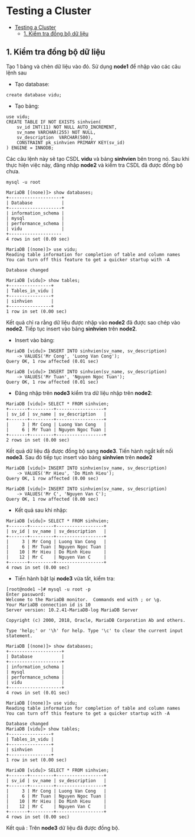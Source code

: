 # Testing a Cluster

- [Testing a Cluster](#testing-a-cluster)
  - [1. Kiểm tra đồng bộ dữ liệu](#1-kiểm-tra-đồng-bộ-dữ-liệu)

## 1. Kiểm tra đồng bộ dữ liệu
Tạo 1 bảng và chèn dữ liệu vào đó. Sử dụng **node1** để nhập vào các câu lệnh sau
- Tạo database:
```
create database vidu;
```
- Tạo bảng:

```
use vidu;
CREATE TABLE IF NOT EXISTS sinhvien(
    sv_id INT(11) NOT NULL AUTO_INCREMENT,
    sv_name VARCHAR(255) NOT NULL,
    sv_description  VARCHAR(500),
    CONSTRAINT pk_sinhvien PRIMARY KEY(sv_id)
) ENGINE = INNODB;
```
Các câu lệnh này sẽ tạo CSDL **vidu** và bảng **sinhvien** bên trong nó.
Sau khi thực hiện việc này, đăng nhập **node2** và kiểm tra CSDL đã được đồng bộ chưa.
```
mysql -u root

MariaDB [(none)]> show databases;
+--------------------+
| Database           |
+--------------------+
| information_schema |
| mysql              |
| performance_schema |
| vidu               |
+--------------------
4 rows in set (0.09 sec)

MariaDB [(none)]> use vidu;
Reading table information for completion of table and column names
You can turn off this feature to get a quicker startup with -A

Database changed

MariaDB [vidu]> show tables;
+----------------+
| Tables_in_vidu |
+----------------+
| sinhvien       |
+----------------+
1 row in set (0.00 sec)
```
Kết quả chỉ ra rằng dữ liệu được nhập vào **node2** đã được sao chép vào **node2**. Tiếp tục insert vào bảng **sinhvien** trên **node2**.
- Insert vào bảng:
```
MariaDB [vidu]> INSERT INTO sinhvien(sv_name, sv_description)
    -> VALUES('Mr Cong', 'Luong Van Cong');
Query OK, 1 row affected (0.01 sec)

MariaDB [vidu]> INSERT INTO sinhvien(sv_name, sv_description)
    -> VALUES('Mr Tuan', 'Nguyen Ngoc Tuan');
Query OK, 1 row affected (0.01 sec)
```
- Đăng nhập trên **node3** kiểm tra dữ liệu nhập trên **node2**:
```
MariaDB [vidu]> SELECT * FROM sinhvien;
+-------+---------+------------------+
| sv_id | sv_name | sv_description   |
+-------+---------+------------------+
|     3 | Mr Cong | Luong Van Cong   |
|     6 | Mr Tuan | Nguyen Ngoc Tuan |
+-------+---------+------------------+
2 rows in set (0.00 sec)

```
Kết quả dữ liệu đã được đồng bộ sang **node3**. 
Tiến hành ngắt kết nối **node3**. Sau đó tiếp tục insert vào bảng **sinhvien** trên **node2**
```
MariaDB [vidu]> INSERT INTO sinhvien(sv_name, sv_description)
    -> VALUES('Mr Hieu', 'Do Minh Hieu');
Query OK, 1 row affected (0.00 sec)

MariaDB [vidu]> INSERT INTO sinhvien(sv_name, sv_description)
    -> VALUES('Mr C', 'Nguyen Van C');
Query OK, 1 row affected (0.00 sec)
```

- Kết quả sau khi nhập:
```
MariaDB [vidu]> SELECT * FROM sinhvien;
+-------+---------+------------------+
| sv_id | sv_name | sv_description   |
+-------+---------+------------------+
|     3 | Mr Cong | Luong Van Cong   |
|     6 | Mr Tuan | Nguyen Ngoc Tuan |
|    10 | Mr Hieu | Do Minh Hieu     |
|    12 | Mr C    | Nguyen Van C     |
+-------+---------+------------------+
4 rows in set (0.00 sec)

```

- Tiến hành bật lại **node3** vừa tắt, kiểm tra:
```
[root@node1 ~]# mysql -u root -p
Enter password:
Welcome to the MariaDB monitor.  Commands end with ; or \g.
Your MariaDB connection id is 10
Server version: 10.2.41-MariaDB-log MariaDB Server

Copyright (c) 2000, 2018, Oracle, MariaDB Corporation Ab and others.

Type 'help;' or '\h' for help. Type '\c' to clear the current input statement.

MariaDB [(none)]> show databases;
+--------------------+
| Database           |
+--------------------+
| information_schema |
| mysql              |
| performance_schema |
| vidu               |
+--------------------+
4 rows in set (0.01 sec)

MariaDB [(none)]> use vidu;
Reading table information for completion of table and column names
You can turn off this feature to get a quicker startup with -A

Database changed
MariaDB [vidu]> show tables;
+----------------+
| Tables_in_vidu |
+----------------+
| sinhvien       |
+----------------+
1 row in set (0.00 sec)

MariaDB [vidu]> SELECT * FROM sinhvien;
+-------+---------+------------------+
| sv_id | sv_name | sv_description   |
+-------+---------+------------------+
|     3 | Mr Cong | Luong Van Cong   |
|     6 | Mr Tuan | Nguyen Ngoc Tuan |
|    10 | Mr Hieu | Do Minh Hieu     |
|    12 | Mr C    | Nguyen Van C     |
+-------+---------+------------------+
4 rows in set (0.00 sec)
```
Kết quả : Trên **node3** dữ liệu đã được đồng bộ.